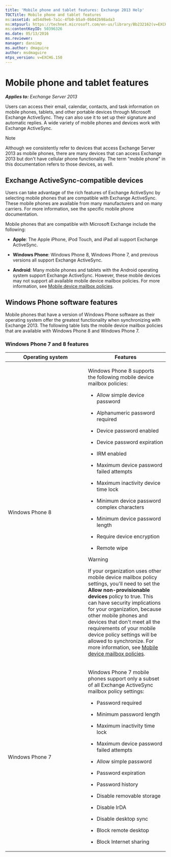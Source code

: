 ```yaml
---
title: 'Mobile phone and tablet features: Exchange 2013 Help'
TOCTitle: Mobile phone and tablet features
ms:assetid: ad54d9e6-7a1c-4fb0-b5a9-0b042b98ada3
ms:mtpsurl: https://technet.microsoft.com/en-us/library/Bb232162(v=EXCHG.150)
ms:contentKeyID: 50396326
ms.date: 05/13/2016
ms.reviewer: 
manager: dansimp
ms.author: dmaguire
author: msdmaguire
mtps_version: v=EXCHG.150
---
```


# Mobile phone and tablet features

_**Applies to:** Exchange Server 2013_

Users can access their email, calendar, contacts, and task information on mobile phones, tablets, and other portable devices through Microsoft Exchange ActiveSync. They can also use it to set up their signature and automatic replies. A wide variety of mobile phones and devices work with Exchange ActiveSync.

> [!NOTE]
> Although we consistently refer to devices that access Exchange Server 2013 as mobile phones, there are many devices that can access Exchange 2013 but don't have cellular phone functionality. The term "mobile phone" in this documentation refers to those devices, as well.

## Exchange ActiveSync-compatible devices

Users can take advantage of the rich features of Exchange ActiveSync by selecting mobile phones that are compatible with Exchange ActiveSync. These mobile phones are available from many manufacturers and on many carriers. For more information, see the specific mobile phone documentation.

Mobile phones that are compatible with Microsoft Exchange include the following:

  - **Apple**: The Apple iPhone, iPod Touch, and iPad all support Exchange ActiveSync.

  - **Windows Phone**: Windows Phone 8, Windows Phone 7, and previous versions all support Exchange ActiveSync.

  - **Android**: Many mobile phones and tablets with the Android operating system support Exchange ActiveSync. However, these mobile devices may not support all available mobile device mailbox policies. For more information, see [Mobile device mailbox policies](mobile-device-mailbox-policies-exchange-2013-help.md).

## Windows Phone software features

Mobile phones that have a version of Windows Phone software as their operating system offer the greatest functionality when synchronizing with Exchange 2013. The following table lists the mobile device mailbox policies that are available with Windows Phone 8 and Windows Phone 7.

### Windows Phone 7 and 8 features

<table>
<colgroup>
<col style="width: 50%" />
<col style="width: 50%" />
</colgroup>
<thead>
<tr class="header">
<th>Operating system</th>
<th>Features</th>
</tr>
</thead>
<tbody>
<tr class="odd">
<td><p>Windows Phone 8</p></td>
<td><p>Windows Phone 8 supports the following mobile device mailbox policies:</p>
<ul>
<li><p>Allow simple device password</p></li>
<li><p>Alphanumeric password required</p></li>
<li><p>Device password enabled</p></li>
<li><p>Device password expiration</p></li>
<li><p>IRM enabled</p></li>
<li><p>Maximum device password failed attempts</p></li>
<li><p>Maximum inactivity device time lock</p></li>
<li><p>Minimum device password complex characters</p></li>
<li><p>Minimum device password length</p></li>
<li><p>Require device encryption</p></li>
<li><p>Remote wipe</p></li>
</ul>

> [!WARNING]
> If your organization uses other mobile device mailbox policy settings, you'll need to set the <STRONG>Allow non-provisionable devices</STRONG> policy to true. This can have security implications for your organization, because other mobile phones and devices that don't meet all the requirements of your mobile device policy settings will be allowed to synchronize. For more information, see <A href="mobile-device-mailbox-policies-exchange-2013-help.md">Mobile device mailbox policies</A>.

</td>
</tr>
<tr class="even">
<td><p>Windows Phone 7</p></td>
<td><p>Windows Phone 7 mobile phones support only a subset of all Exchange ActiveSync mailbox policy settings:</p>
<ul>
<li><p>Password required</p></li>
<li><p>Minimum password length</p></li>
<li><p>Maximum inactivity time lock</p></li>
<li><p>Maximum device password failed attempts</p></li>
<li><p>Allow simple password</p></li>
<li><p>Password expiration</p></li>
<li><p>Password history</p></li>
<li><p>Disable removable storage</p></li>
<li><p>Disable IrDA</p></li>
<li><p>Disable desktop sync</p></li>
<li><p>Block remote desktop</p></li>
<li><p>Block Internet sharing</p></li>
</ul></td>
</tr>
</tbody>
</table>
